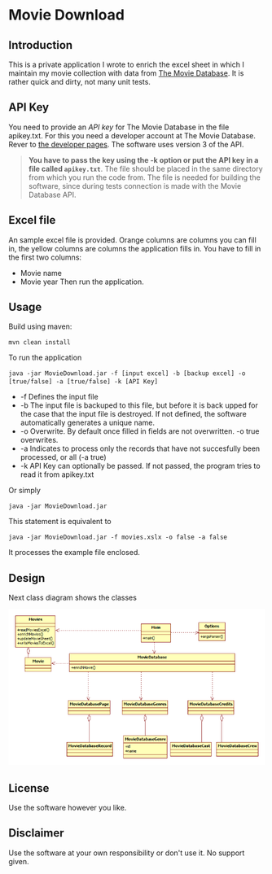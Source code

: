 # Movie Download

## Introduction
This is a private application I wrote to enrich the excel sheet in which I maintain my movie collection with data from [The Movie Database](https://www.themoviedb.org/).
It is rather quick and dirty, not many unit tests.

## API Key
You need to provide an _API key_ for The Movie Database in the file apikey.txt. For this you need a developer account at The Movie Database. Rever to [the developer pages](https://developers.themoviedb.org/3). The software uses version 3 of the API.

> **You have to pass the key using the -k option or put the API key in a file called ```apikey.txt```**. The file should be placed in the same directory from which you run the code from. The file is needed for building the software, since during tests connection is made with the Movie Database API.

## Excel file
An sample excel file is provided. Orange columns are columns you can fill in, the yellow columns are columns the application fills in.
You have to fill in the first two columns:
* Movie name
* Movie year
Then run the application.

## Usage
Build using maven:
```
mvn clean install
```

To run the application

```
java -jar MovieDownload.jar -f [input excel] -b [backup excel] -o [true/false] -a [true/false] -k [API Key]
```

* -f Defines the input file
* -b The input file is backuped to this file, but before it is back upped for the case that the input file is destroyed. If not defined, the software automatically generates a unique name.
* -o Overwrite. By default once filled in fields are not overwritten. -o true overwrites.
* -a Indicates to process only the records that have not succesfully been processed, or all (-a true)
* -k API Key can optionally be passed. If not passed, the program tries to read it from apikey.txt

Or simply
```
java -jar MovieDownload.jar
```

This statement is equivalent to
```
java -jar MovieDownload.jar -f movies.xslx -o false -a false
```

It processes the example file enclosed.

## Design
Next class diagram shows the classes

![design](images/design.png)

## License
Use the software however you like. 

## Disclaimer
Use the software at your own responsibility or don't use it.
No support given.